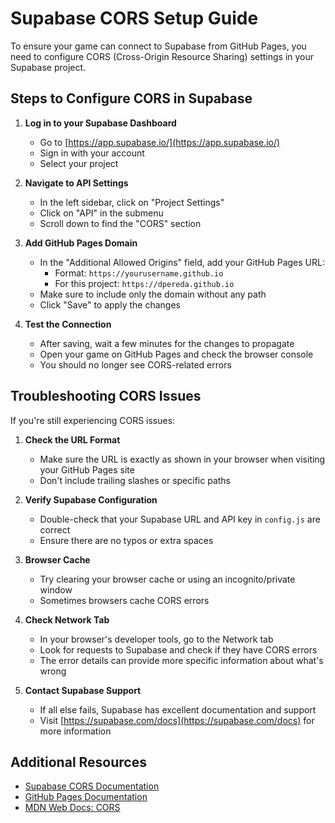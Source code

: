 # Supabase CORS Setup Guide

To ensure your game can connect to Supabase from GitHub Pages, you need to configure CORS (Cross-Origin Resource Sharing) settings in your Supabase project.

## Steps to Configure CORS in Supabase

1. **Log in to your Supabase Dashboard**
   - Go to [https://app.supabase.io/](https://app.supabase.io/)
   - Sign in with your account
   - Select your project

2. **Navigate to API Settings**
   - In the left sidebar, click on "Project Settings"
   - Click on "API" in the submenu
   - Scroll down to find the "CORS" section

3. **Add GitHub Pages Domain**
   - In the "Additional Allowed Origins" field, add your GitHub Pages URL:
     - Format: `https://yourusername.github.io`
     - For this project: `https://dpereda.github.io`
   - Make sure to include only the domain without any path
   - Click "Save" to apply the changes

4. **Test the Connection**
   - After saving, wait a few minutes for the changes to propagate
   - Open your game on GitHub Pages and check the browser console
   - You should no longer see CORS-related errors

## Troubleshooting CORS Issues

If you're still experiencing CORS issues:

1. **Check the URL Format**
   - Make sure the URL is exactly as shown in your browser when visiting your GitHub Pages site
   - Don't include trailing slashes or specific paths

2. **Verify Supabase Configuration**
   - Double-check that your Supabase URL and API key in `config.js` are correct
   - Ensure there are no typos or extra spaces

3. **Browser Cache**
   - Try clearing your browser cache or using an incognito/private window
   - Sometimes browsers cache CORS errors

4. **Check Network Tab**
   - In your browser's developer tools, go to the Network tab
   - Look for requests to Supabase and check if they have CORS errors
   - The error details can provide more specific information about what's wrong

5. **Contact Supabase Support**
   - If all else fails, Supabase has excellent documentation and support
   - Visit [https://supabase.com/docs](https://supabase.com/docs) for more information

## Additional Resources

- [Supabase CORS Documentation](https://supabase.com/docs/guides/api/cors)
- [GitHub Pages Documentation](https://docs.github.com/en/pages)
- [MDN Web Docs: CORS](https://developer.mozilla.org/en-US/docs/Web/HTTP/CORS)

